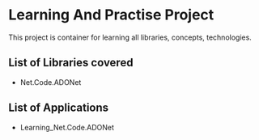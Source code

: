 # Learning And Practise Project

This project is container for learning all libraries, concepts, technologies.

## List of Libraries covered
- Net.Code.ADONet

## List of Applications
- Learning_Net.Code.ADONet